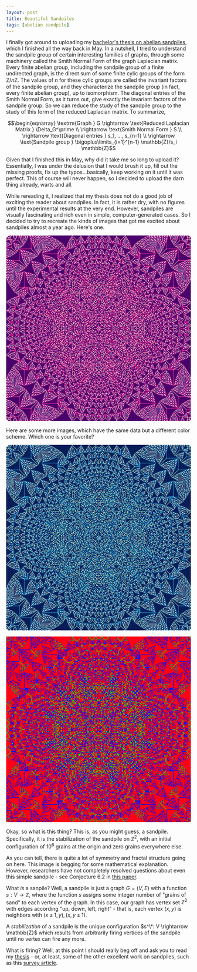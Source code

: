 ```yaml
---
layout: post
title: Beautiful Sandpiles
tags: [abelian sandpile]
---
```

I finally got around to uploading my [bachelor's thesis on abelian sandpiles](files/akhil_thesis_sandpile_group.pdf), which I finished all the way back in May. In a nutshell, I tried to understand the sandpile group of certain interesting families of graphs, through some machinery called the Smith Normal Form of the graph Laplacian matrix. Every finite abelian group, including the sandpile group of a finite undirected graph, is the direct sum of some finite cylic groups of the form $\mathbb{Z}/n \mathbb{Z}$. The values of $n$ for these cylic groups are called the invariant factors of the sandpile group, and they characterize the sandpile group (in fact, every finite abelian group), up to isomorphism. The diagonal entries of the Smith Normal Form, as it turns out, give exactly the invariant factors of the sandpile group. So we can reduce the study of the sandpile group to the study of this form of the reduced Laplacian matrix. To summarize, 

$$\begin{eqnarray}
\textrm{Graph } G \rightarrow \text{Reduced Laplacian Matrix } \Delta_G^\prime \\
\rightarrow \text{Smith Normal Form } S \\
\rightarrow \text{Diagonal entries } s_1, ..., s_{n-1} \\
\rightarrow \text{Sandpile group } \bigoplus\limits_{i=1}^{n-1} \mathbb{Z}/s_i \mathbb{Z}$$

Given that I finished this in May, why did it take me so long to upload it? Essentially, I was under the delusion that I would brush it up, fill out the missing proofs, fix up the typos...basically, keep working on it until it was perfect. This of course will never happen, so I decided to upload the darn thing already, warts and all. 

While rereading it, I realized that my thesis does not do a good job of exciting the reader about sandpiles. In fact, it is rather dry, with no figures until the experimental results at the very end. However, sandpiles are visually fascinating and rich even in simple, computer-generated cases. So I decided to try to recreate the kinds of images that got me excited about sandpiles almost a year ago. Here's one. 

![Alt Text](../img/1000000_grains_400_sidelen_RdPu.png)

Here are some more images, which have the same data but a different color scheme. Which one is your favorite? 

![Alt Text](../img/1000000_grains_400_sidelen_YlGnBu.png)

![Alt Text](../img/1000000_grains_400_sidelen_hsv.png)

Okay, so what is this thing? This is, as you might guess, a sandpile. Specifically, it is the stabilization of the sandpile on $\mathbb{Z}^2$, with an initial configuration of $10^6$ grains at the origin and zero grains everywhere else. 

As you can tell, there is quite a lot of symmetry and fractal structure going on here. This image is begging for some mathematical explanation. However, researchers have not completely resolved questions about even this simple sandpile - see Conjecture 6.2 in [this paper](https://arxiv.org/abs/0801.3306). 

What *is* a sanpile? Well, a sandpile is just a graph $G = (V, E)$ with a function $s: V \rightarrow \mathbb{Z}$, where the function $s$ assigns some integer number of "grains of sand" to each vertex of the graph. In this case, our graph has vertex set $\mathbb{Z}^2$ with edges according "up, down, left, right" - that is, each vertex $(x, y)$ is neighbors with $(x \pm 1, y), (x, y \pm 1)$. 

A *stabilization* of a sandpile is the unique configuration $s^\*: V \rightarrow \mathbb{Z}$ which results from arbitrarily firing vertices of the sandpile until no vertex can fire any more. 

What is firing? Well, at this point I should really beg off and ask you to read my [thesis](https://akhiljalan.github.io/files/akhil_thesis_sandpile_group.pdf) - or, at least, some of the other excellent work on sandpiles, such as this [survey article](https://arxiv.org/abs/0801.3306). 
